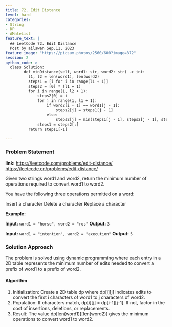 ```yaml
---
title: 72. Edit Distance
level: hard
categories:
- String
- DP
- AMateList
feature_text: |
  ## LeetCode 72. Edit Distance
  Post by ailswan Sep.11, 2023
feature_image: "https://picsum.photos/2560/600?image=872"
session: 2
python_code: >
  class Solution:
        def minDistance(self, word1: str, word2: str) -> int:
          l1, l2 = len(word1), len(word2)
          steps1 = [i for i in range(l1 + 1)]
          steps2 = [0] * (l1 + 1)
          for i in range(1, l2 + 1):
              steps2[0] = i
              for j in range(1, l1 + 1):
                  if word2[i - 1] == word1[j - 1]:
                      steps2[j] = steps1[j - 1]
                  else:
                      steps2[j] = min(steps1[j - 1], steps2[j - 1], steps1[j]) + 1
              steps1 = steps2[:]
          return steps1[-1]
   
---
```


### Problem Statement
**link:**
https://leetcode.com/problems/edit-distance/
https://leetcode.cn/problems/edit-distance/

Given two strings word1 and word2, return the minimum number of operations required to convert word1 to word2.

You have the following three operations permitted on a word:

Insert a character
Delete a character
Replace a character


**Example:**

**Input:** `word1 = "horse", word2 = "ros"`
**Output:** `3`

**Input:** `word1 = "intention", word2 = "execution"`
**Output:** `5`


### Solution Approach
The problem is solved using dynamic programming where each entry in a 2D table represents the minimum number of edits needed to convert a prefix of word1 to a prefix of word2.
 
#### Algorithm
 
1. Initialization: Create a 2D table dp where dp[i][j] indicates edits to convert the first i characters of word1 to j characters of word2.
2. Population: If characters match, dp[i][j] = dp[i-1][j-1]. If not, factor in the cost of insertions, deletions, or replacements.
3. Result: The value dp[len(word1)][len(word2)] gives the minimum operations to convert word1 to word2.